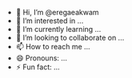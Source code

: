- 👋 Hi, I’m @eregaeakwam
- 👀 I’m interested in ...
- 🌱 I’m currently learning ...
- 💞️ I’m looking to collaborate on ...
- 📫 How to reach me ...
- 😄 Pronouns: ...
- ⚡ Fun fact: ...

<!---
eregaeakwam/eregaeakwam is a ✨ special ✨ repository because its `README.md` (this file) appears on your GitHub profile.
You can click the Preview link to take a look at your changes.
--->
